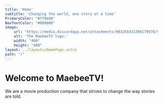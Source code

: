 ```yaml
---
title: 'Home'
subtitle: 'Changing the world, one story at a time'
PrimaryColor: "#ff9dd0"
NavTextColor: "#000000"
image:
    url: "https://media.discordapp.net/attachments/903265431396179978/977713498090008606/MaebeeTV-logos.jpeg?width=810&height=810"
    alt: 'The MaebeeTV logo.'
    width: "400"
    height: "400"
layout: ../layouts/HomePage.astro
path: "/"
---
```

<h1 class="serif">Welcome to MaebeeTV!</h1>
<p class="serif">We are a movie production company that strives to change the way stories are told.<p>